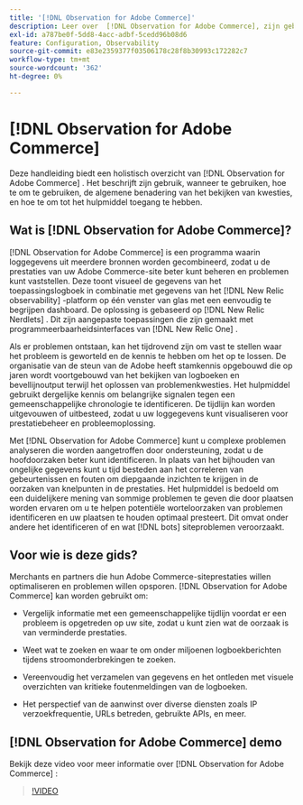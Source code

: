```yaml
---
title: '[!DNL Observation for Adobe Commerce]'
description: Leer over  [!DNL Observation for Adobe Commerce], zijn gebruik, wanneer te gebruiken, en hoe te om toegang te krijgen.
exl-id: a787be0f-5dd8-4acc-adbf-5cedd96b08d6
feature: Configuration, Observability
source-git-commit: e83e2359377f03506178c28f8b30993c172282c7
workflow-type: tm+mt
source-wordcount: '362'
ht-degree: 0%

---
```


# [!DNL Observation for Adobe Commerce]

Deze handleiding biedt een holistisch overzicht van [!DNL Observation for Adobe Commerce] . Het beschrijft zijn gebruik, wanneer te gebruiken, hoe te om te gebruiken, de algemene benadering van het bekijken van kwesties, en hoe te om tot het hulpmiddel toegang te hebben.

## Wat is [!DNL Observation for Adobe Commerce]?

[!DNL Observation for Adobe Commerce] is een programma waarin loggegevens uit meerdere bronnen worden gecombineerd, zodat u de prestaties van uw Adobe Commerce-site beter kunt beheren en problemen kunt vaststellen. Deze toont visueel de gegevens van het toepassingslogboek in combinatie met gegevens van het [!DNL New Relic observability] -platform op één venster van glas met een eenvoudig te begrijpen dashboard. De oplossing is gebaseerd op [!DNL New Relic Nerdlets] . Dit zijn aangepaste toepassingen die zijn gemaakt met programmeerbaarheidsinterfaces van [!DNL New Relic One] .

Als er problemen ontstaan, kan het tijdrovend zijn om vast te stellen waar het probleem is geworteld en de kennis te hebben om het op te lossen. De organisatie van de steun van de Adobe heeft stamkennis opgebouwd die op jaren wordt voortgebouwd van het bekijken van logboeken en bevellijnoutput terwijl het oplossen van problemenkwesties. Het hulpmiddel gebruikt dergelijke kennis om belangrijke signalen tegen een gemeenschappelijke chronologie te identificeren. De tijdlijn kan worden uitgevouwen of uitbesteed, zodat u uw loggegevens kunt visualiseren voor prestatiebeheer en probleemoplossing.

Met [!DNL Observation for Adobe Commerce] kunt u complexe problemen analyseren die worden aangetroffen door ondersteuning, zodat u de hoofdoorzaken beter kunt identificeren. In plaats van het bijhouden van ongelijke gegevens kunt u tijd besteden aan het correleren van gebeurtenissen en fouten om diepgaande inzichten te krijgen in de oorzaken van knelpunten in de prestaties. Het hulpmiddel is bedoeld om een duidelijkere mening van sommige problemen te geven die door plaatsen worden ervaren om u te helpen potentiële worteloorzaken van problemen identificeren en uw plaatsen te houden optimaal presteert. Dit omvat onder andere het identificeren of en wat [!DNL bots] siteproblemen veroorzaakt.

## Voor wie is deze gids?

Merchants en partners die hun Adobe Commerce-siteprestaties willen optimaliseren en problemen willen opsporen. [!DNL Observation for Adobe Commerce] kan worden gebruikt om:

* Vergelijk informatie met een gemeenschappelijke tijdlijn voordat er een probleem is opgetreden op uw site, zodat u kunt zien wat de oorzaak is van verminderde prestaties.

* Weet wat te zoeken en waar te om onder miljoenen logboekberichten tijdens stroomonderbrekingen te zoeken.

* Vereenvoudig het verzamelen van gegevens en het ontleden met visuele overzichten van kritieke foutenmeldingen van de logboeken.

* Het perspectief van de aanwinst over diverse diensten zoals IP verzoekfrequentie, URLs betreden, gebruikte APIs, en meer.

## [!DNL Observation for Adobe Commerce] demo

Bekijk deze video voor meer informatie over [!DNL Observation for Adobe Commerce] :

>[!VIDEO](https://video.tv.adobe.com/v/344444?quality=12)
